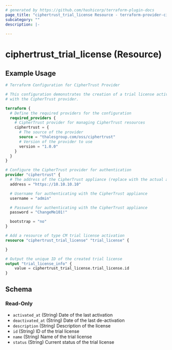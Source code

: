 ```yaml
---
# generated by https://github.com/hashicorp/terraform-plugin-docs
page_title: "ciphertrust_trial_license Resource - terraform-provider-ciphertrust"
subcategory: ""
description: |-
  
---
```


# ciphertrust_trial_license (Resource)



## Example Usage

```terraform
# Terraform Configuration for CipherTrust Provider

# This configuration demonstrates the creation of a trial license activation resource
# with the CipherTrust provider.

terraform {
  # Define the required providers for the configuration
  required_providers {
    # CipherTrust provider for managing CipherTrust resources
    ciphertrust = {
      # The source of the provider
      source = "thalesgroup.com/oss/ciphertrust"
      # Version of the provider to use
      version = "1.0.0"
    }
  }
}

# Configure the CipherTrust provider for authentication
provider "ciphertrust" {
  # The address of the CipherTrust appliance (replace with the actual address)
  address = "https://10.10.10.10"

  # Username for authenticating with the CipherTrust appliance
  username = "admin"

  # Password for authenticating with the CipherTrust appliance
  password = "ChangeMe101!"

  bootstrap = "no"
}

# Add a resource of type CM trial license activation
resource "ciphertrust_trial_license" "trial_license" {

}

# Output the unique ID of the created trial license
output "trial_license_info" {
	value = ciphertrust_trial_license.trial_license.id
}
```

<!-- schema generated by tfplugindocs -->
## Schema

### Read-Only

- `activated_at` (String) Date of the last activation
- `deactivated_at` (String) Date of the last de-activation
- `description` (String) Description of the license
- `id` (String) ID of the trial license
- `name` (String) Name of the trial license
- `status` (String) Current status of the trial license

